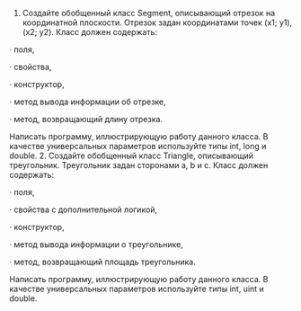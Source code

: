1. Создайте обобщенный класс Segment, описывающий отрезок на координатной плоскости. Отрезок задан координатами точек (x1; y1), (x2; y2). Класс должен содержать:

·         поля,

·         свойства,

·         конструктор,

·         метод вывода информации об отрезке,

·         метод, возвращающий длину отрезка.

Написать программу, иллюстрирующую работу данного класса. В качестве универсальных параметров используйте типы int, long  и double.
2. Создайте обобщенный класс Triangle, описывающий треугольник. Треугольник задан сторонами a, b и c. Класс должен содержать:

·                 поля,

·                 свойства с дополнительной логикой,

·                 конструктор,

·                 метод вывода информации о треугольнике,

·                 метод, возвращающий площадь треугольника.

Написать программу, иллюстрирующую работу данного класса. В качестве универсальных параметров используйте типы int, uint  и double.

